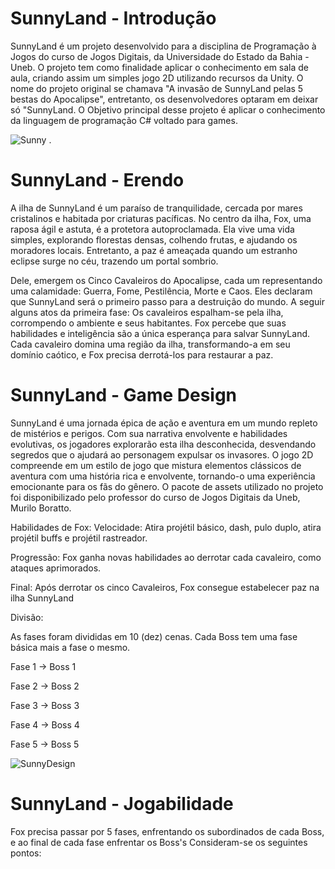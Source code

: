 # SunnyLand - Introdução

  SunnyLand é um projeto desenvolvido para a disciplina de Programação à Jogos do curso de Jogos Digitais, da Universidade do Estado da Bahia - Uneb. O projeto tem como finalidade aplicar o conhecimento em sala de aula, criando assim um simples jogo 2D utilizando recursos da Unity. O nome do projeto original se chamava "A invasão de SunnyLand pelas 5 bestas do Apocalipse", entretanto, os desenvolvedores optaram em deixar só "SunnyLand. O Objetivo principal desse projeto é aplicar o conhecimento da linguagem de programação C# voltado para games. <br>
  
  ![Sunny](https://github.com/user-attachments/assets/4b765910-7541-4fa7-9919-635406e49884) .

# SunnyLand - Erendo 

A ilha de SunnyLand é um paraíso de tranquilidade, cercada por mares cristalinos e habitada por criaturas pacíficas. No centro da ilha, Fox, uma raposa ágil e astuta, é a protetora autoproclamada. Ela vive uma vida simples, explorando florestas densas, colhendo frutas, e ajudando os moradores locais. Entretanto, a paz é ameaçada quando um estranho eclipse surge no céu, trazendo um portal sombrio. <br> 

Dele, emergem os Cinco Cavaleiros do Apocalipse, cada um representando uma calamidade: Guerra, Fome, Pestilência, Morte e Caos. Eles declaram que SunnyLand será o primeiro passo para a destruição do mundo. A seguir alguns atos da primeira fase: Os cavaleiros espalham-se pela ilha, corrompendo o ambiente e seus habitantes. Fox percebe que suas habilidades e inteligência são a única esperança para salvar SunnyLand. Cada cavaleiro domina uma região da ilha, transformando-a em seu domínio caótico, e Fox precisa derrotá-los para restaurar a paz.

# SunnyLand - Game Design

SunnyLand é uma jornada épica de ação e aventura em um mundo repleto de mistérios e perigos. Com sua narrativa envolvente e habilidades evolutivas, os jogadores explorarão esta ilha desconhecida, desvendando segredos que o ajudará ao personagem expulsar os invasores. O jogo 2D compreende em um estilo de jogo que mistura elementos clássicos de aventura com uma história rica e envolvente, tornando-o
uma experiência emocionante para os fãs do gênero. O pacote de assets utilizado no projeto foi disponibilizado pelo professor do curso de Jogos Digitais da Uneb, Murilo Boratto. <br> 

Habilidades de Fox: Velocidade: Atira projétil básico, dash, pulo duplo, atira projétil buffs e projétil rastreador. <br> 

Progressão: Fox ganha novas habilidades ao derrotar cada cavaleiro, como ataques aprimorados. <br>

Final: Após derrotar os cinco Cavaleiros, Fox consegue estabelecer paz na ilha SunnyLand <br>

Divisão:<br>

As fases foram divididas em 10 (dez) cenas. Cada Boss tem uma fase básica mais a fase o mesmo. <br>

Fase 1 -> Boss 1 <br>

Fase 2 -> Boss 2 <br>

Fase 3 -> Boss 3 <br>

Fase 4 -> Boss 4 <br>

Fase 5 -> Boss 5 <br>

![SunnyDesign](https://github.com/user-attachments/assets/fc4923e3-20ba-45cb-afb3-4bf14d103c58)



# SunnyLand - Jogabilidade 

Fox precisa passar por 5 fases, enfrentando os subordinados de cada Boss, e ao final de cada fase enfrentar os Boss's 
Consideram-se os seguintes pontos:

  

